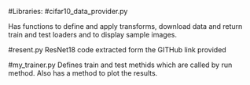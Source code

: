 #Libraries:
#cifar10_data_provider.py

Has functions to define and apply transforms, download data and return train and test loaders and to display sample images.

#resent.py
ResNet18 code extracted form the GITHub link provided

#my_trainer.py
Defines train and test methids which are called by run method.
Also has a method to plot the results.
